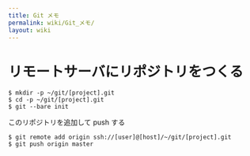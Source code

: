 ```yaml
---
title: Git メモ
permalink: wiki/Git_メモ/
layout: wiki
---
```


リモートサーバにリポジトリをつくる
==================================

``` {.bash}
$ mkdir -p ~/git/[project].git
$ cd -p ~/git/[project].git
$ git --bare init
```

このリポジトリを追加して push する

``` {.bash}
$ git remote add origin ssh://[user]@[host]/~/git/[project].git
$ git push origin master
```
